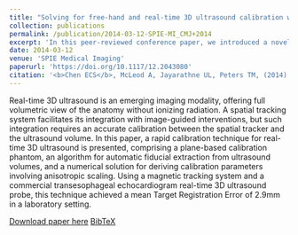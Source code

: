 ```yaml
---
title: "Solving for free-hand and real-time 3D ultrasound calibration with anisotropic orthogonal Procrustes analysis"
collection: publications
permalink: /publication/2014-03-12-SPIE-MI_CMJ+2014
excerpt: 'In this peer-reviewed conference paper, we introduced a novel concept of plane-based phantom for free-hand ultrasound calibration. Mathematically, we introduced an iterative solution for solving fiducial-based registration with anisotropic scaling.'
date: 2014-03-12
venue: 'SPIE Medical Imaging'
paperurl: 'https://doi.org/10.1117/12.2043080'
citation: '<b>Chen ECS</b>, McLeod A, Jayarathne UL, Peters TM, (2014). "Solving for free-hand and real-time 3D ultrasound calibration with anisotropic orthogonal Procrustes analysis"; in <i>SPIE Medical Imaging: Image-Guided Procedures, Robotic Interventions, and Modeling</i>, 90361Z, pp. 524-530.'
---
```


Real-time 3D ultrasound is an emerging imaging modality, offering full volumetric view of the anatomy without ionizing radiation. A spatial tracking system facilitates its integration with image-guided interventions, but such integration requires an accurate calibration between the spatial tracker and the ultrasound volume. In this paper, a rapid calibration technique for real-time 3D ultrasound is presented, comprising a plane-based calibration phantom, an algorithm for automatic fiducial extraction from ultrasound volumes, and a numerical solution for deriving calibration parameters involving anisotropic scaling. Using a magnetic tracking system and a commercial transesophageal echocardiogram real-time 3D ultrasound probe, this technique achieved a mean Target Registration Error of 2.9mm in a laboratory setting.

[Download paper here](https://doi.org/10.1117/12.2043080) [BibTeX](./../files/bibtex/CMJ+2014.bib)